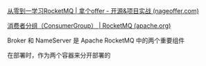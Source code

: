 [从零到一学习RocketMQ | 拿个offer - 开源&项目实战 (nageoffer.com)](https://nageoffer.com/rocketmq/readme/#_1-主题-topic)

[消费者分组（ConsumerGroup） | RocketMQ (apache.org)](https://rocketmq.apache.org/zh/docs/domainModel/07consumergroup)

Broker 和 NameServer 是 Apache RocketMQ 中的两个重要组件



在部署时，作为两个容器来分开部署的